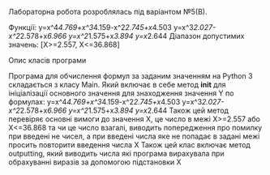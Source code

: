 Лабораторна робота розроблялась під варіантом №5(В).

Функції:
y=x^4*4.769+x^3*4.159-x^2*2.745+x*4.503
y=x^3*2.027-x^2*2.578+x*6.966
y=x^2*1.575+x*3.894
y=x*2.644
Діапазон допустимих значень: [X>=2.557, X<=36.868]

Опис класів програми

Програма для обчислення формул за заданим значенням на Python 3 складається з класу Main. Який включає в себе метод __init__ для ініціалізації основного значення для знаходження значення Y по формулах:
y=x^4*4.769+x^3*4.159-x^2*2.745+x*4.503
y=x^3*2.027-x^2*2.578+x*6.966
y=x^2*1.575+x*3.894
y=x*2.644
Також цей метод перевіряє основні вимоги до значення Х, це число в межі X>=2.557 або X<=36.868 та чи це число взагалі, виводить попередження про помилку при введені не чисел, а при введені числа яке не попадає в задані межі просить повторити введення числа Х
Також цей клас  включає метод outputting, який виводить числа які програма вирахувала при обрахуванні виразів за допомогою підстановки X

